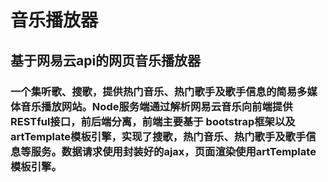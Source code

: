 # 音乐播放器  
## 基于网易云api的网页音乐播放器  

### 一个集听歌、搜歌，提供热门音乐、热门歌手及歌手信息的简易多媒体音乐播放网站。Node服务端通过解析网易云音乐向前端提供RESTful接口，前后端分离，前端主要基于 bootstrap框架以及artTemplate模板引擎，实现了搜歌，热门音乐、热门歌手及歌手信息等服务。数据请求使用封装好的ajax，页面渲染使用artTemplate模板引擎。
